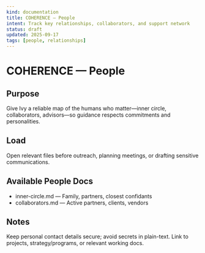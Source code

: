 ```yaml
---
kind: documentation
title: COHERENCE — People
intent: Track key relationships, collaborators, and support network
status: draft
updated: 2025-09-17
tags: [people, relationships]
---
```


# COHERENCE — People

## Purpose
Give Ivy a reliable map of the humans who matter—inner circle, collaborators, advisors—so guidance respects commitments and personalities.

## Load
Open relevant files before outreach, planning meetings, or drafting sensitive communications.

## Available People Docs
- inner-circle.md — Family, partners, closest confidants
- collaborators.md — Active partners, clients, vendors

## Notes
Keep personal contact details secure; avoid secrets in plain-text. Link to projects, strategy/programs, or relevant working docs.
